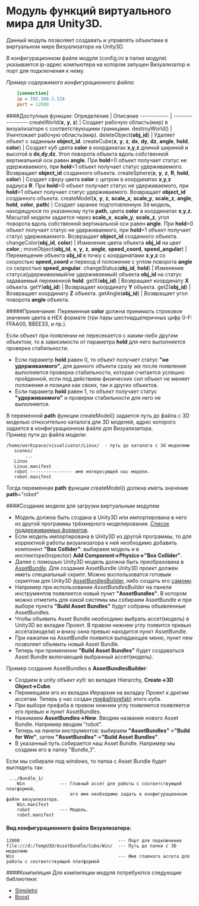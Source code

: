 # Модуль функций виртуального мира для Unity3D.
Данный модуль позволяет создавать и управлять объектами в виртуальном мире Визуализатора на Unity3D.<br>

В конфигурационном файле модуля (config.ini в папке модуля) указывается ip-адрес компьютера на котором запущен Визуализатор и порт для подключения к нему.

*Пример содержимого конфигурационного файла:*
```ini
    [connection]
    ip = 192.168.1.124
    port = 12000
```

####Доступные функции:
Определение  | Описание 
------------  | ----------------- 
createWorld(**x**, **y**, **z**)	| Создает рабочую область(мир) в визуализаторе с соответствующими границами. 
destroyWorld()	| Уничтожает рабочую область(мир).
deleteObject(**obj_id**)	|  Удаляет объект с заданным **object_id**.
createCube(**x**, **y**, **z**, **dx**, **dy**, **dz**, **angle**, **hold**, **color**)	| Создает куб цвета **color** в координатах **x**,**y**,**z** длиной шириной и высотой в **dx**,**dy**,**dz**. Угол поворота объекта вдоль собственной вертикальной оси равен **angle**. При **hold**=0 объект получает статус не удерживаемого, при **hold**=1 объект получает статус удерживаемого. Возвращает **object_id** созданного объекта.
createSphere(**x**, **y**, **z**, **R**, **hold**, **color**)	| Создает сферу цвета **color** с цетром в координатах **x**,**y**,**z** радиуса **R**. При **hold**=0 объект получает статус не удерживаемого, при **hold**=1 объект получает статус удерживаемого. Возвращает **object_id** созданного объекта.
createModel(**x**, **y**, **z**, **scale_x**, **scale_y**, **scale_z**, **angle**, **hold**, **color**, **path**)	| Создает заранее подготовленную 3d модель, находящуюся по указанному пути **path**, цвета **color** в координатах **x**,**y**,**z**. Масштаб модели задается через **scale_x**, **scale_y**, **scale_z**, угол поворота вдоль собственной вертикальной оси равен **angle**. При **hold**=0 объект получает статус не удерживаемого, при **hold**=1 объект получает статус удерживаемого. Возвращает **object_id** созданного объекта.
changeColor(**obj_id**, **color**)	| Изменение цвета объекта **obj_id** на цвет **color**.;
moveObject(**obj_id**, **x**, **y**, **z**, **angle**, **speed_coord**, **speed_angular**)	| Перемещение объекта **obj_id** в точку с координатами **x**,**y**,**z** со скоростью **speed_coord** и переход d положение с углом поворота **angle** со скоростью **speed_angular**.
changeStatus(**obj_id**, **hold**)	| Изменение статуса(*удерживаемый/не удерживаемый*) объекта **obj_id** на статус задаваемый переменной **hold**.
getX(**obj_id**)	| Возвращает координату **X** объекта.
getY(**obj_id**)	| Возвращает координату **Y** объекта.
getZ(**obj_id**)	| Возвращает координату **Z** объекта.
getAngle(**obj_id**)	| Возвращает угол поворота **angle** объекта.

#####Примечания:
Переменная **color** должна принимать строковое значение цвета в HEX формате (три пары шестнадцатеричных цифр 0-F: FFAA00, BBEE33, и пр.).<br>


Если объект при появлении не пересекается с каким-либо другим объектом, то в зависимости от параметра **hold** для него выполняется проверка стабильности.<br>
 - Если параметр **hold** равен 0, то объект получает статус **"не удерживаемого"**, для данного объекта сразу же после появления выполняется проверка стабильности, которая считается успешно пройденной, если под действием физических сил объект не меняет положения и позиции как своих, так и других объектов.<br>
 - Если параметр **hold** равен 1, то объект получает статус **"удерживаемого"** и проверки стабильности для него не выполняется.<br>

В переменной **path** функции createModel() задается путь до файла с 3D моделью относительно каталога для 3D моделей, адрес которого задается в конфигурационном файле для Визуализатора. <br>
Пример пути до файла модели:<br>
 ```
 /home/workspace/visualisator/Linux/  - путь до каталога с 3d моделями
 	scenes/
 		...
 	Linux
 	Linux.manifest
 	robot ---------------- имя интересующей нас модели.
 	robot.manifest
```
Тогда переменная **path** функции createModel() должна иметь значение **path**="robot"


####Создание модели для загрузки виртуальным модулем
- Модель должна быть создана в Unity3D или импортирована в него из другой программы трёхмерного моделирования. [Список поддерживаемых форматов](http://docs.Unity3D.com/ru/current/Manual/HOWTO-importObject.html).<br>
- Если модель импортирована в Unity3D  из другой программы, то для корректной работы визуализатора к ней необходимо добавить компонент **"Box Collider"**: выбираем модель и в инспекторе(Inspector) **Add Component->Physics->"Box Collider"**.
- Далее с помошью Unity3D модель должна быть преобразована в [AssetBundle](http://docs.Unity3D.com/ru/current/Manual/abfaq.html). Для создания AssetBundle Unity3D проект должен иметь специальный скрипт. Можно воспользоватся готовым скриптом для Unity3D [AssetBundlesBuilder](), либо создать его [самому](http://docs.unity3d.com/ru/current/Manual/BuildingAssetBundles5x.html). <br>
- Например при использовании *AssetBundlesBuilder* на панели инструментов появляется новый пункт **"AssetBundles"**. В котором можно отметить для какой системы мы собираем AssetBundle и при выборе пункта **"Build Asset Bundles"** будут собраны объявленные AssetBundles.
- Чтобы объявить Asset Bundle необходимо выбрать ассет(модель) в Unity3D во вкладке Проект. В правом нижнем углу появится превью ассета(модели) и внизу окна превью находится пункт AssetBundle. 
- При нажатии на AssetBundle появится выпадающее меню, пункт new позволяет объявить новый Asset Bundle.
- Теперь при применении **"Build Asset Bundles"** будет создаваться Asset Bundle включающий выбранный ассет(модель).


Пример создания AssetBundles в **AssetBundlesBuilder**:
- Создаем в unity объект куб: во вкладке Hierarchy, **Create->3D Object->Cube**.
- Перемещаем его из вкладки Иерархия на вкладку Проект к дркгим ассетам. Теперь у нас создан [префаб(prefab)](http://docs.unity3d.com/ru/current/Manual/Prefabs.html) этого куба.
- При выборе префаба в правом нижнем углу появляется появляется его превью и пункт AssetBundles.
- Нажимаем **AssetBundles->New**. Вводим название нового Asset Bundle. Например вводим "robot".
- Теперь на панели инструментов: выбираем **"AssetBundles"**->**"Build for Win"**, затем **"AssetBundles"**->**"Build Asset Bundles"**.
- В указанный путь собирается наш Asset Bundle. Например мы создаем его в папку "Bundle_1".


Если мы собирали под windows, то папка с Asset Bundle будет выглядеть так:
```
 .../Bundle_1/
 	Win             --- Главный ассет для работы с соответствующей платформой,
 						его имя необходимо задать в конфигурационном файле визуализатора.
 	Win.manifest
 	robot           --- Модель.
 	robot.manifest
```

#### Вид конфигурационного файла Визуализатора:
```
12000									  --- Порт для подключения
file:///d:/TempU3D/AssetBundle/Cube/Win/  --- Путь до папки с 3D моделями
Win                                       --- Имя главного ассета для работы с соответствующей платформой
```

####Компиляция
Для компиляции модуля потребуются следующие библиотеки:
- [SimpleIni](https://github.com/brofield/simpleini)
- [Boost](http://www.boost.org/)
